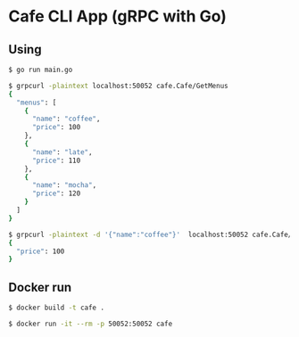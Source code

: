 # Cafe CLI App (gRPC with Go)

## Using

```sh
$ go run main.go

$ grpcurl -plaintext localhost:50052 cafe.Cafe/GetMenus
{
  "menus": [
    {
      "name": "coffee",
      "price": 100
    },
    {
      "name": "late",
      "price": 110
    },
    {
      "name": "mocha",
      "price": 120
    }
  ]
}

$ grpcurl -plaintext -d '{"name":"coffee"}'  localhost:50052 cafe.Cafe/Order
{
  "price": 100
}
```


## Docker run

```sh
$ docker build -t cafe .

$ docker run -it --rm -p 50052:50052 cafe
```
